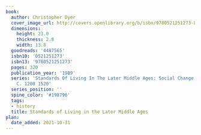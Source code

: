 ```yaml
---
book:
  author: Christopher Dyer
  cover_image_url: http://covers.openlibrary.org/b/isbn/9780521251273-L.jpg
  dimensions:
    height: 23.0
    thickness: 2.8
    width: 13.8
  goodreads: '4487565'
  isbn10: '0521251273'
  isbn13: '9780521251273'
  pages: 320
  publication_year: '1989'
  series: 'Standards Of Living In The Later Middle Ages: Social Change In England,
    C. 1200 1520'
  series_position: ''
  spine_color: '#198796'
  tags:
  - history
  title: Standards of Living in the Later Middle Ages
plan:
  date_added: 2021-10-31
---
```

